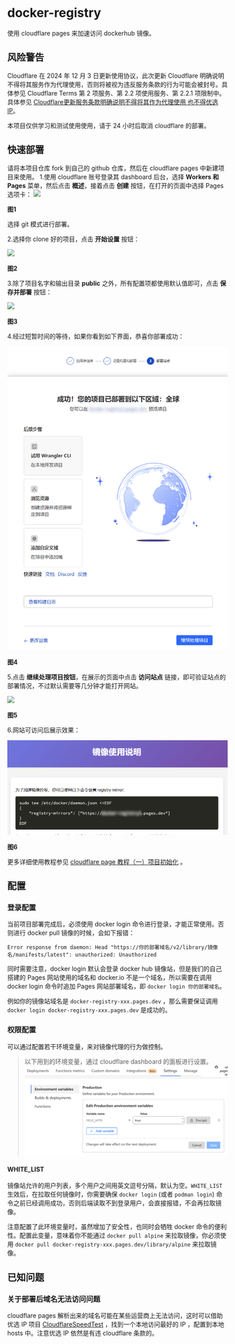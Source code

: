 # docker-registry
使用 cloudflare pages 来加速访问 dockerhub 镜像。

## 风险警告

Cloudflare 在 2024 年 12 月 3 日更新使用协议，此次更新 Cloudflare 明确说明不得将其服务作为代理使用，否则将被视为违反服务条款的行为可能会被封号。具体参见 Cloudflare Terms 第 2 项服务、第 2.2 项使用服务、第 2.2.1 项限制中。具体参见 [Cloudflare更新服务条款明确说明不得将其作为代理使用 也不得优选IP](https://www.landiannews.com/archives/107113.html)。

本项目仅供学习和测试使用使用，请于 24 小时后取消 cloudflare 的部署。


## 快速部署
请将本项目仓库 fork 到自己的 github 仓库，然后在 cloudflare pages 中新建项目来使用。
1.使用 cloudflare 账号登录其 dashboard 后台，选择 **Workers 和 Pages** 菜单，然后点击 **概述**，接着点击 **创建** 按钮，在打开的页面中选择 Pages 选项卡：
![](docs/init_with_git.png)

**图1**

选择 git 模式进行部署。

2.选择你 clone 好的项目，点击 **开始设置** 按钮：

![](docs/select_project.png)

**图2**

3.除了项目名字和输出目录 **public** 之外，所有配置项都使用默认值即可，点击 **保存并部署** 按钮：

![](docs/save_config.png)

**图3**

4.经过短暂时间的等待，如果你看到如下界面，恭喜你部署成功：

![](docs/deploy_finished.png)

**图4**

5.点击 **继续处理项目按钮**，在展示的页面中点击 **访问站点** 链接，即可验证站点的部署情况，不过默认需要等几分钟才能打开网站。

![](docs/show_url.png)

**图5**

6.网站可访问后展示效果：

![](docs/site_content.png)

**图6**

更多详细使用教程参见 [cloudflare page 教程（一）项目初始化](https://blog.whyun.com/posts/project-init-on-cloudflare-pages/) 。

## 配置
### 登录配置

当前项目部署完成后，必须使用 docker login 命令进行登录，才能正常使用。否则进行 docker pull 镜像的时候，会如下报错：
```
Error response from daemon: Head "https://你的部署域名/v2/library/镜像名/manifests/latest": unauthorized: Unauthorized
```

同时需要注意，docker login 默认会登录 docker hub 镜像站，但是我们的自己搭建的 Pages 网站使用的域名和 docker.io 不是一个域名，所以需要在调用 docker login 命令时追加 Pages 网站部署域名，即 `docker login 你的部署域名`。

例如你的镜像站域名是 `docker-registry-xxx.pages.dev` ，那么需要保证调用 `docker login docker-registry-xxx.pages.dev` 是成功的。
### 权限配置
可以通过配置若干环境变量，来对镜像代理的行为做控制。

> 以下用到的环境变量，通过 cloudflare dashboard 的面板进行设置。
> ![](docs/set_variable_secret.png)

#### WHITE_LIST
镜像站允许的用户列表，多个用户之间用英文逗号分隔，默认为空。`WHITE_LIST` 生效后，在拉取任何镜像时，你需要确保 `docker login` (或者 `podman login`) 命令之前已经调用成功，否则后端读取不到登录用户，会直接报错，不会再拉取镜像。

注意配置了此环境变量时，虽然增加了安全性，也同时会牺牲 docker 命令的便利性。配置此变量，意味着你不能通过 `docker pull alpine` 来拉取镜像，你必须使用 `docker pull docker-registry-xxx.pages.dev/library/alpine` 来拉取镜像。

## 已知问题
### 关于部署后域名无法访问问题
cloudflare pages 解析出来的域名可能在某些运营商上无法访问，这时可以借助优选 IP 项目 [CloudflareSpeedTest](https://github.com/XIU2/CloudflareSpeedTest) ，找到一个本地访问最好的 IP ，配置到本地 hosts 中。注意优选 IP 依然是有违 cloudflare 条款的。

